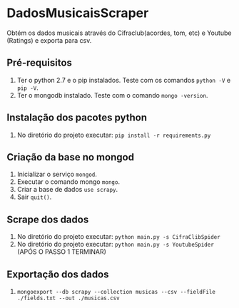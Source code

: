 DadosMusicaisScraper
================

Obtém os dados musicais através do Cifraclub(acordes, tom, etc) e Youtube (Ratings) e exporta para csv.

Pré-requisitos
--------------
1. Ter o python 2.7 e o pip instalados. Teste com os comandos ```python -V``` e ```pip -V```.
2. Ter o mongodb instalado. Teste com o comando ```mongo -version```.

Instalação dos pacotes python
-----------------------------
1. No diretório do projeto executar: ```pip install -r requirements.py```

Criação da base no mongod
-------------------------

1. Inicializar o serviço ```mongod```.
2. Executar o comando mongo ```mongo```.
3. Criar a base de dados ```use scrapy```.
4. Sair ``` quit() ```.

Scrape dos dados
----------------

1. No diretório do projeto executar: ```python main.py -s CifraClibSpider```
2. No diretório do projeto executar: ```python main.py -s YoutubeSpider``` (APÓS O PASSO 1 TERMINAR)

Exportação dos dados
--------------------

1. ```mongoexport --db scrapy --collection musicas --csv --fieldFile ./fields.txt --out ./musicas.csv```
